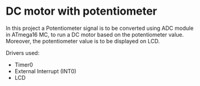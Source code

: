 # DC motor with potentiometer

In this project a Potentiometer signal is to be converted using ADC module in ATmega16 MC, to run a DC motor based on the potentiometer value. Moreover, the potentiometer value is to be displayed on LCD.

Drivers used:
 - Timer0
 - External Interrupt (INT0)
 - LCD
